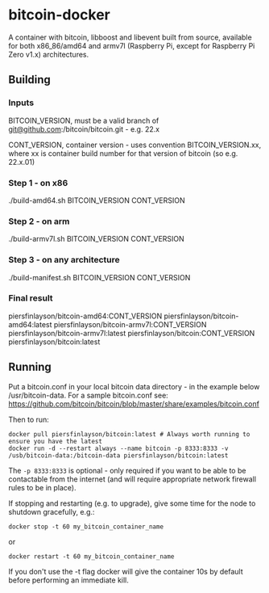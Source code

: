# bitcoin-docker

A container with bitcoin, libboost and libevent built from source, available for both x86_86/amd64 and armv7l (Raspberry Pi, except for Raspberry Pi Zero v1.x) architectures.

## Building

### Inputs
BITCOIN_VERSION, must be a valid branch of git@github.com:/bitcoin/bitcoin.git - e.g. 22.x

CONT_VERSION, container version - uses convention BITCOIN_VERSION.xx, where xx is container build number for that version of bitcoin (so e.g. 22.x.01)

### Step 1 - on x86
./build-amd64.sh BITCOIN_VERSION CONT_VERSION

### Step 2 - on arm
./build-armv7l.sh BITCOIN_VERSION CONT_VERSION

### Step 3 - on any architecture
./build-manifest.sh BITCOIN_VERSION CONT_VERSION

### Final result
piersfinlayson/bitcoin-amd64:CONT_VERSION
piersfinlayson/bitcoin-amd64:latest
piersfinlayson/bitcoin-armv7l:CONT_VERSION
piersfinlayson/bitcoin-armv7l:latest
piersfinlayson/bitcoin:CONT_VERSION
piersfinlayson/bitcoin:latest

## Running

Put a bitcoin.conf in your local bitcoin data directory - in the example below /usr/bitcoin-data.  For a sample bitcoin.conf see: https://github.com/bitcoin/bitcoin/blob/master/share/examples/bitcoin.conf

Then to run:
```
docker pull piersfinlayson/bitcoin:latest # Always worth running to ensure you have the latest
docker run -d --restart always --name bitcoin -p 8333:8333 -v /usb/bitcoin-data:/bitcoin-data piersfinlayson/bitcoin:latest
```

The ```-p 8333:8333``` is optional - only required if you want to be able to be contactable from the internet (and will require appropriate network firewall rules to be in place).

If stopping and restarting (e.g. to upgrade), give some time for the node to shutdown gracefully, e.g.:
```
docker stop -t 60 my_bitcoin_container_name
```
or
```
docker restart -t 60 my_bitcoin_container_name
```
If you don't use the -t flag docker will give the container 10s by default before performing an immediate kill.